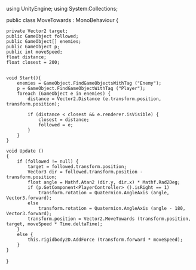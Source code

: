 using UnityEngine;
using System.Collections;


public class MoveTowards : MonoBehaviour {
	
	
	private Vector2 target;
	public GameObject followed;
	public GameObject[] enemies;
	public GameObject p;
	public int moveSpeed;
	float distance;
	float closest = 200;
	
	
	void Start(){
		enemies = GameObject.FindGameObjectsWithTag ("Enemy");
		p = GameObject.FindGameObjectWithTag ("Player");
		foreach (GameObject e in enemies) {
			distance = Vector2.Distance (e.transform.position, transform.position);
			
			if (distance < closest && e.renderer.isVisible) {
				closest = distance;
				followed = e;
			}
		}
	}

	void Update () 
	{
		if (followed != null) {
			target = followed.transform.position;
			Vector3 dir = followed.transform.position - transform.position;
			float angle = Mathf.Atan2 (dir.y, dir.x) * Mathf.Rad2Deg;
			if (p.GetComponent<PlayerController> ().isRight == 1)
				transform.rotation = Quaternion.AngleAxis (angle, Vector3.forward);
			else
				transform.rotation = Quaternion.AngleAxis (angle - 180, Vector3.forward);
			transform.position = Vector2.MoveTowards (transform.position, target, moveSpeed * Time.deltaTime);
		} 
		else {
			this.rigidbody2D.AddForce (transform.forward * moveSpeed);
		}
	}
}

